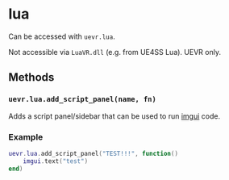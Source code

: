 # lua

Can be accessed with `uevr.lua`.

Not accessible via `LuaVR.dll` (e.g. from UE4SS Lua). UEVR only.

## Methods

### `uevr.lua.add_script_panel(name, fn)`

Adds a script panel/sidebar that can be used to run [imgui](additional-bindings/imgui.md) code.

### Example

```lua
uevr.lua.add_script_panel("TEST!!!", function()
    imgui.text("test")
end)
```